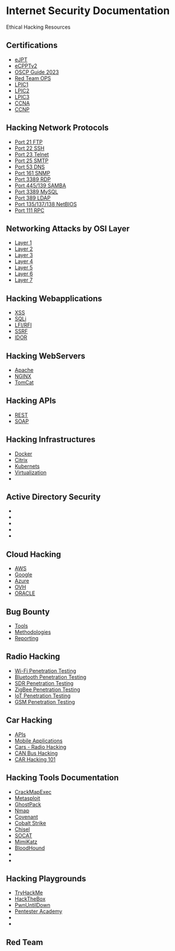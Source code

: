 # Internet Security Documentation
Ethical Hacking Resources 



## Certifications 


- [eJPT](https://ejpt-junior-pentester.popdocs.net/)
- [eCPPTv2](https://ecpptv2.popdocs.net/)
- [OSCP Guide 2023](https://oscp-guide.popdocs.net/)
- [Red Team OPS](https://crto.popdocs.net/)
- [LPIC1]()
- [LPIC2]()
- [LPIC3]()
- [CCNA]()
- [CCNP]()


## Hacking Network Protocols

- [Port 21 FTP](https://www.poplabsec.com/ftp-penetration-testing/)
- [Port 22 SSH](https://www.poplabsec.com/ssh-penetration-testing/)
- [Port 23 Telnet]()
- [Port 25 SMTP]()
- [Port 53 DNS](https://dns-penetration-testing.popdocs.net/)
- [Port 161 SNMP]()
- [Port 3389 RDP](https://www.poplabsec.com/rdp-penetration-testing/)
- [Port 445/139 SAMBA](https://www.poplabsec.com/smb-penetration-testing/)
- [Port 3389 MySQL]()
- [Port 389 LDAP]()
- [Port 135/137/138 NetBIOS](https://www.poplabsec.com/netbios-penetration-testing/)
- [Port 111 RPC]()



## Networking Attacks by OSI Layer

- [Layer 1]()
- [Layer 2]()
- [Layer 3]()
- [Layer 4]()
- [Layer 5]()
- [Layer 6]()
- [Layer 7]()

## Hacking Webapplications

- [XSS]()
- [SQLi]()
- [LFI/RFI]()
- [SSRF]()
- [IDOR]()

## Hacking WebServers

- [Apache]()
- [NGINX]()
- [TomCat]()


## Hacking APIs

- [REST]()
- [SOAP]()

## Hacking Infrastructures


- [Docker]()
- [Citrix]()
- [Kubernets]()
- [Virtualization]()
- []()


## Active Directory Security

- []()
- []()
- []()
- []()
- []()

## Cloud Hacking

- [AWS]()
- [Google]()
- [Azure]()
- [OVH]()
- [ORACLE]()


## Bug Bounty

- [Tools]()
- [Methodologies]()
- [Reporting]()

## Radio Hacking
- [Wi-Fi Penetration Testing]()
- [Bluetooth Penetration Testing]()
- [SDR Penetration Testing]()
- [ZigBee Penetration Testing]()
- [IoT Penetration Testing]()
- [GSM Penetration Testing]()


## Car Hacking
- [APIs]()
- [Mobile Applications]()
- [Cars - Radio Hacking]()
- [CAN Bus Hacking]()
- [CAR Hacking 101]()


## Hacking Tools Documentation

- [CrackMapExec](https://crackmapexec.popdocs.net/)
- [Metasploit]()
- [GhostPack]()
- [Nmap](https://nmap.popdocs.net/)
- [Covenant]()
- [Cobalt Strike]()
- [Chisel]()
- [SOCAT]()
- [MimiKatz]()
- [BloodHound]()
- []()
- []()

## Hacking Playgrounds
- [TryHackMe]()
- [HackTheBox]()
- [PwnUntilDown]()
- [Pentester Academy]()
- []()
- []()



## Red Team
